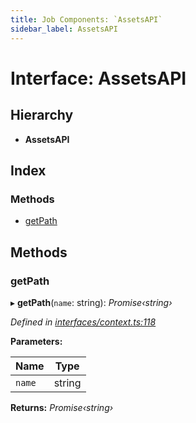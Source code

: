 ```yaml
---
title: Job Components: `AssetsAPI`
sidebar_label: AssetsAPI
---
```


# Interface: AssetsAPI

## Hierarchy

* **AssetsAPI**

## Index

### Methods

* [getPath](assetsapi.md#getpath)

## Methods

###  getPath

▸ **getPath**(`name`: string): *Promise‹string›*

*Defined in [interfaces/context.ts:118](https://github.com/terascope/teraslice/blob/d8feecc03/packages/job-components/src/interfaces/context.ts#L118)*

**Parameters:**

Name | Type |
------ | ------ |
`name` | string |

**Returns:** *Promise‹string›*
